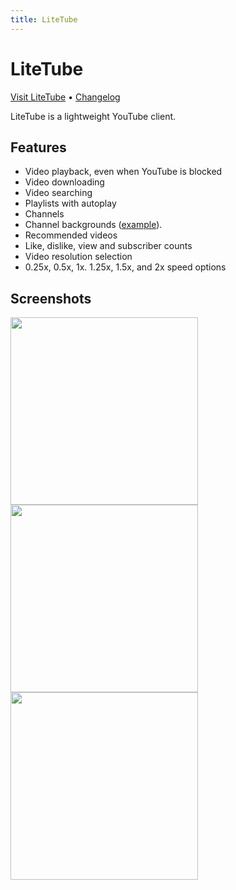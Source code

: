 ```yaml
---
title: LiteTube
---
```

# LiteTube
[Visit LiteTube](https://yt.dorper.me) &bull; [Changelog](https://yt.dorper.me/changelog.txt)

LiteTube is a lightweight YouTube client.

## Features
- Video playback, even when YouTube is blocked
- Video downloading
- Video searching
- Playlists with autoplay
- Channels
- Channel backgrounds ([example](https://yt.dorper.me/channel.php?c=pewdiepie)).
- Recommended videos
- Like, dislike, view and subscriber counts
- Video resolution selection
- 0.25x, 0.5x, 1x. 1.25x, 1.5x, and 2x speed options

## Screenshots
<div class="screenshots">
  <a href="{{"/media/img/litetube/screenshot1.png"|relative_url}}"><img src="{{"/media/img/litetube/screenshot1.png"|relative_url}}" height="300" width="300"></a>
  <a href="{{"/media/img/litetube/screenshot2.png"|relative_url}}"><img src="{{"/media/img/litetube/screenshot2.png"|relative_url}}" height="300" width="300"></a>
  <a href="{{"/media/img/litetube/screenshot3.png"|relative_url}}"><img src="{{"/media/img/litetube/screenshot3.png"|relative_url}}" height="300" width="300"></a>
</div>

<link rel="stylesheet" href="../../assets/css/lightbox.css">
<script src="{{"/assets/js/lightbox.js"|relative_url}}"></script>
<script>new SimpleLightbox({elements: '.screenshots a'});</script>
